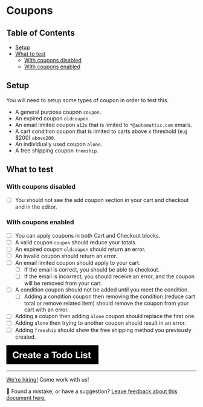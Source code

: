 # Coupons <!-- omit in toc -->

## Table of Contents <!-- omit in toc -->

- [Setup](#setup)
- [What to test](#what-to-test)
  - [With coupons disabled](#with-coupons-disabled)
  - [With coupons enabled](#with-coupons-enabled)

## Setup

You will need to setup some types of coupon in order to test this.

-   A general purpose coupon `coupon`.
-   An expired coupon `oldcoupon`.
-   An email limited coupon `a12s` that is limited to `*@automattic.com` emails.
-   A cart condition coupon that is limited to carts above x threshold (e.g \$200) `above200`.
-   An individually used coupon `alone`.
-   A free shipping coupon `freeship`.

## What to test

### With coupons disabled

-   [ ] You should not see the add coupon section in your cart and checkout and in the editor.

### With coupons enabled

-   [ ] You can apply coupons in both Cart and Checkout blocks.
-   [ ] A valid coupon `coupon` should reduce your totals.
-   [ ] An expired coupon `oldcoupon` should return an error.
-   [ ] An invalid coupon should return an error.
-   [ ] An email limited coupon should apply to your cart.
    -   [ ] If the email is correct, you should be able to checkout.
    -   [ ] If the email is incorrect, you should receive an error, and the coupon will be removed from your cart.
-   [ ] A condition coupon should not be added until you meet the condition.
    -   [ ] Adding a condition coupon then removing the condition (reduce cart total or remove related item) should remove the coupon from your cart with an error.
-   [ ] Adding a coupon then adding `alone` coupon should replace the first one.
-   [ ] Adding `alone` then trying to another coupon should result in an error.
-   [ ] Adding `freeship` should show the free shipping method you previously created.

[![Create Todo list](https://raw.githubusercontent.com/senadir/todo-my-markdown/master/public/github-button.svg?sanitize=true)](https://git-todo.netlify.app/create)

<!-- FEEDBACK -->

---

[We're hiring!](https://woocommerce.com/careers/) Come work with us!

🐞 Found a mistake, or have a suggestion? [Leave feedback about this document here.](https://github.com/woocommerce/woocommerce-gutenberg-products-block/issues/new?assignees=&labels=type%3A+documentation&template=--doc-feedback.md&title=Feedback%20on%20./docs/testing/cart-checkout/coupons.md)

<!-- /FEEDBACK -->
